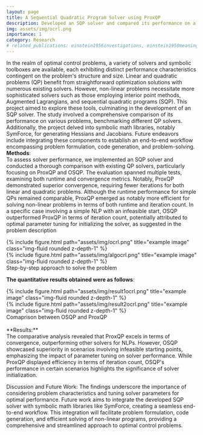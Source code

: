 ```yaml
---
layout: page
title: A Sequential Quadratic Program Solver using ProxQP
description: Developed an SQP solver and compared its performance on a series of problems, benchmarking different QP solvers
img: assets/img/ocrl.png
importance: 1
category: Research
# related_publications: einstein1956investigations, einstein1950meaning
---
```


In the realm of optimal control problems, a variety of solvers and symbolic toolboxes are available, each exhibiting distinct performance characteristics contingent on the problem's structure and size. Linear and quadratic problems (QP) benefit from straightforward optimization solutions with numerous existing solvers. However, non-linear problems necessitate more sophisticated solvers such as those employing interior point methods, Augmented Lagrangians, and sequential quadratic programs (SQP). This project aimed to explore these tools, culminating in the development of an SQP solver. The study involved a comprehensive comparison of its performance on various problems, benchmarking different QP solvers. Additionally, the project delved into symbolic math libraries, notably SymForce, for generating Hessians and Jacobians. Future endeavors include integrating these components to establish an end-to-end workflow encompassing problem formulation, code generation, and problem-solving.<br>
**Methods**:<br>
To assess solver performance, we implemented an SQP solver and conducted a thorough comparison with existing QP solvers, particularly focusing on ProxQP and OSQP. The evaluation spanned multiple tests, examining both runtime and convergence metrics. Notably, ProxQP demonstrated superior convergence, requiring fewer iterations for both linear and quadratic problems. Although the runtime performance for simple QPs remained comparable, ProxQP emerged as notably more efficient for solving non-linear problems in terms of both runtime and iteration count. In a specific case involving a simple NLP with an infeasible start, OSQP outperformed ProxQP in terms of iteration count, potentially attributed to optimal parameter tuning for initializing the solver, as suggested in the problem description


<div class="row justify-content-sm-center">
    <div class="col-sm mt-3 mt-md-0">
        {% include figure.html path="assets/img/ocrl.png"  title="example image" class="img-fluid rounded z-depth-1" %}
    </div>
     <div class="col-sm mt-3 mt-md-0">
        {% include figure.html path="assets/img/algocrl.png" title="example image" class="img-fluid rounded z-depth-1"  %}
    </div>
</div> 
<div class="caption">
    Step-by-step approach to solve the problem
</div>
<!-- <div class="row">
</div> -->
<!-- <div class="caption">
    This image can also have a caption. It's like magic.
</div> -->

**The quantitative results obtained were as follows**:


<div class="row justify-content-sm-center">
    <div class="col-sm mt-3 mt-md-0">
        {% include figure.html path="assets/img/result1ocrl.png" title="example image" class="img-fluid rounded z-depth-1" %}
    </div>
    <div class="col-sm mt-3 mt-md-0">
        {% include figure.html path="assets/img/result2ocrl.png" title="example image" class="img-fluid rounded z-depth-1" %}
    </div>
</div>
<div class="caption">
    Comaprison between OSQP and ProxQP
</div>

<br>
**Results:**<br>
The comparative analysis revealed that ProxQP excels in terms of convergence, outperforming other solvers for NLPs. However, OSQP showcased superiority in scenarios involving infeasible starting points, emphasizing the impact of parameter tuning on solver performance. While ProxQP displayed efficiency in terms of iteration count, OSQP's performance in certain scenarios highlights the significance of solver initialization.

Discussion and Future Work:
The findings underscore the importance of considering problem characteristics and tuning solver parameters for optimal performance. Future work aims to integrate the developed SQP solver with symbolic math libraries like SymForce, creating a seamless end-to-end workflow. This integration will facilitate problem formulation, code generation, and efficient solving of non-linear programs, providing a comprehensive and streamlined approach to optimal control problems.
